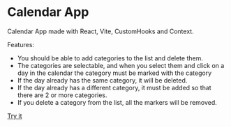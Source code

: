 # Calendar App

Calendar App made with React, Vite, CustomHooks and Context.

Features:

- You should be able to add categories to the list and delete them.
- The categories are selectable, and when you select them and click on a day in the calendar the category must be marked with the category
- If the day already has the same category, it will be deleted.
- If the day already has a different category, it must be added so that there are 2 or more categories.
- If you delete a category from the list, all the markers will be removed.

[Try it](https://661a20c22a203250d3a4b150--brilliant-melba-d6be24.netlify.app/)
